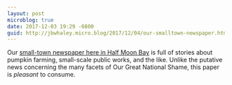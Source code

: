 ```yaml
---
layout: post
microblog: true
date: 2017-12-03 19:29 -0800
guid: http://jbwhaley.micro.blog/2017/12/04/our-smalltown-newspaper.html
---
```

Our [small-town newspaper here in Half Moon Bay](http://www.hmbreview.com/) is full of stories about pumpkin farming, small-scale public works, and the like. Unlike the putative news concerning the many facets of Our Great National Shame, this paper is *pleasant* to consume.
